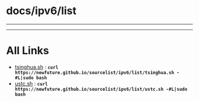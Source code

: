 
# docs/ipv6/list
---



---

# All Links

* [tsinghua.sh](tsinghua.sh) : **`curl https://newfuture.github.io/sourcelist/ipv6/list/tsinghua.sh -#L|sudo bash`** 
* [ustc.sh](ustc.sh) : **`curl https://newfuture.github.io/sourcelist/ipv6/list/ustc.sh -#L|sudo bash`** 
